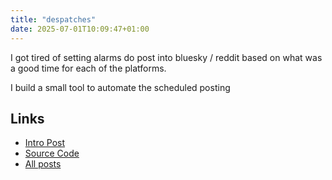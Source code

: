 ```yaml
---
title: "despatches"
date: 2025-07-01T10:09:47+01:00
---
```


I got tired of setting alarms do post into bluesky / reddit based on what was a
good time for each of the platforms.

I build a small tool to automate the scheduled posting

## Links

- [Intro Post](../posts/wordsonsand/despatches.md)
- [Source Code](../../../tools/despatcher/)
- [All posts](../tags/despatcher/_index.md)
